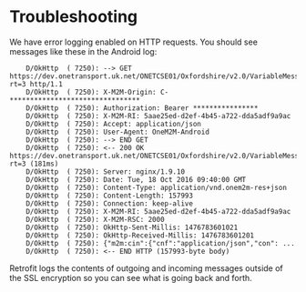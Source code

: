 Troubleshooting
===============

We have error logging enabled on HTTP requests.  You should see messages like
these in the Android log:

        D/OkHttp  ( 7250): --> GET https://dev.onetransport.uk.net/ONETCSE01/Oxfordshire/v2.0/VariableMessageSign/All/la?rt=3 http/1.1
        D/OkHttp  ( 7250): X-M2M-Origin: C-********************************
        D/OkHttp  ( 7250): Authorization: Bearer ****************
        D/OkHttp  ( 7250): X-M2M-RI: 5aae25ed-d2ef-4b45-a722-dda5adf9a9ac
        D/OkHttp  ( 7250): Accept: application/json
        D/OkHttp  ( 7250): User-Agent: OneM2M-Android
        D/OkHttp  ( 7250): --> END GET
        D/OkHttp  ( 7250): <-- 200 OK https://dev.onetransport.uk.net/ONETCSE01/Oxfordshire/v2.0/VariableMessageSign/All/la?rt=3 (181ms)
        D/OkHttp  ( 7250): Server: nginx/1.9.10
        D/OkHttp  ( 7250): Date: Tue, 18 Oct 2016 09:40:00 GMT
        D/OkHttp  ( 7250): Content-Type: application/vnd.onem2m-res+json
        D/OkHttp  ( 7250): Content-Length: 157993
        D/OkHttp  ( 7250): Connection: keep-alive
        D/OkHttp  ( 7250): X-M2M-RI: 5aae25ed-d2ef-4b45-a722-dda5adf9a9ac
        D/OkHttp  ( 7250): X-M2M-RSC: 2000
        D/OkHttp  ( 7250): OkHttp-Sent-Millis: 1476783601021
        D/OkHttp  ( 7250): OkHttp-Received-Millis: 1476783601201
        D/OkHttp  ( 7250): {"m2m:cin":{"cnf":"application/json","con": ...
        D/OkHttp  ( 7250): <-- END HTTP (157993-byte body)

Retrofit logs the contents of outgoing and incoming messages outside of the
SSL encryption so you can see what is going back and forth.
